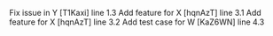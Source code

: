 Fix issue in Y [T1Kaxi] line 1.3
Add feature for X [hqnAzT] line 3.1
Add feature for X [hqnAzT] line 3.2
Add test case for W [KaZ6WN] line 4.3
